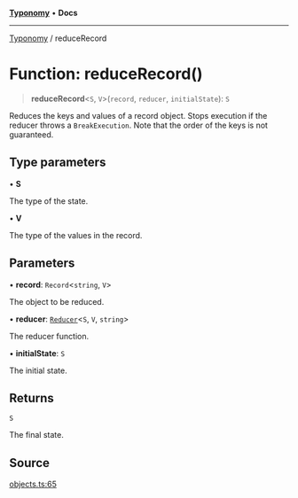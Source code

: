[**Typonomy**](../README.md) • **Docs**

***

[Typonomy](../globals.md) / reduceRecord

# Function: reduceRecord()

> **reduceRecord**\<`S`, `V`\>(`record`, `reducer`, `initialState`): `S`

Reduces the keys and values of a record object.
Stops execution if the reducer throws a `BreakExecution`.
Note that the order of the keys is not guaranteed.

## Type parameters

• **S**

The type of the state.

• **V**

The type of the values in the record.

## Parameters

• **record**: `Record`\<`string`, `V`\>

The object to be reduced.

• **reducer**: [`Reducer`](../type-aliases/Reducer.md)\<`S`, `V`, `string`\>

The reducer function.

• **initialState**: `S`

The initial state.

## Returns

`S`

The final state.

## Source

[objects.ts:65](https://github.com/softcraft-development/typonomy/blob/cac11b20828d50b550eeacd6b4954a5f2aa411b3/src/objects.ts#L65)
